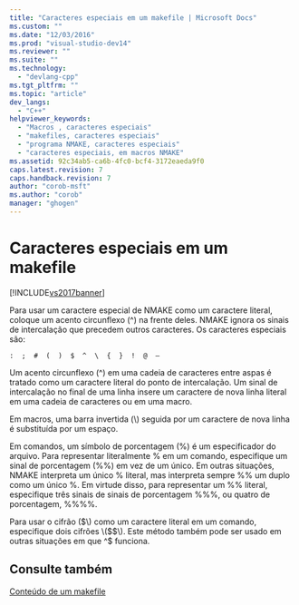 ```yaml
---
title: "Caracteres especiais em um makefile | Microsoft Docs"
ms.custom: ""
ms.date: "12/03/2016"
ms.prod: "visual-studio-dev14"
ms.reviewer: ""
ms.suite: ""
ms.technology: 
  - "devlang-cpp"
ms.tgt_pltfrm: ""
ms.topic: "article"
dev_langs: 
  - "C++"
helpviewer_keywords: 
  - "Macros , caracteres especiais"
  - "makefiles, caracteres especiais"
  - "programa NMAKE, caracteres especiais"
  - "caracteres especiais, em macros NMAKE"
ms.assetid: 92c34ab5-ca6b-4fc0-bcf4-3172eaeda9f0
caps.latest.revision: 7
caps.handback.revision: 7
author: "corob-msft"
ms.author: "corob"
manager: "ghogen"
---
```

# Caracteres especiais em um makefile
[!INCLUDE[vs2017banner](../assembler/inline/includes/vs2017banner.md)]

Para usar um caractere especial de NMAKE como um caractere literal, coloque um acento circunflexo \(^\) na frente deles.  NMAKE ignora os sinais de intercalação que precedem outros caracteres.  Os caracteres especiais são:  
  
 `:  ;  #  (  )  $  ^  \  {  }  !  @  —`  
  
 Um acento circunflexo \(^\) em uma cadeia de caracteres entre aspas é tratado como um caractere literal do ponto de intercalação.  Um sinal de intercalação no final de uma linha insere um caractere de nova linha literal em uma cadeia de caracteres ou em uma macro.  
  
 Em macros, uma barra invertida \(\\\) seguida por um caractere de nova linha é substituída por um espaço.  
  
 Em comandos, um símbolo de porcentagem \(%\) é um especificador do arquivo.  Para representar literalmente % em um comando, especifique um sinal de porcentagem \(%%\) em vez de um único.  Em outras situações, NMAKE interpreta um único % literal, mas interpreta sempre %% um duplo como um único %.  Em virtude disso, para representar um %% literal, especifique três sinais de sinais de porcentagem %%%, ou quatro de porcentagem, %%%%.  
  
 Para usar o cifrão \($\) como um caractere literal em um comando, especifique dois cifrões \($$\).  Este método também pode ser usado em outras situações em que ^$ funciona.  
  
## Consulte também  
 [Conteúdo de um makefile](../build/contents-of-a-makefile.md)